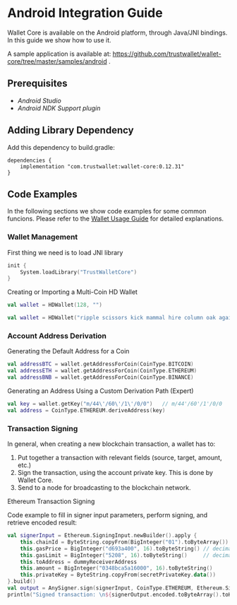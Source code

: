 # Android Integration Guide

Wallet Core is available on the Android platform, through Java/JNI bindings. In
this guide we show how to use it.

A sample application is available at:
https://github.com/trustwallet/wallet-core/tree/master/samples/android .

## Prerequisites

- _Android Studio_
- _Android NDK Support plugin_

## Adding Library Dependency

Add this dependency to build.gradle:

```
dependencies {
    implementation "com.trustwallet:wallet-core:0.12.31"
}
```

## Code Examples

In the following sections we show code examples for some common funcions. Please
refer to the [Wallet Usage Guide](wallet-core-usage.md) for detailed
explanations.

### Wallet Management

First thing we need is to load JNI library

```kotlin
init {
    System.loadLibrary("TrustWalletCore")
}
```

Creating or Importing a Multi-Coin HD Wallet

```kotlin
val wallet = HDWallet(128, "")
```

```kotlin
val wallet = HDWallet("ripple scissors kick mammal hire column oak again sun offer wealth tomorrow wagon turn fatal", "")
```

### Account Address Derivation

Generating the Default Address for a Coin

```kotlin
val addressBTC = wallet.getAddressForCoin(CoinType.BITCOIN)
val addressETH = wallet.getAddressForCoin(CoinType.ETHEREUM)
val addressBNB = wallet.getAddressForCoin(CoinType.BINANCE)
```

Generating an Address Using a Custom Derivation Path (Expert)

```kotlin
val key = wallet.getKey("m/44\'/60\'/1\'/0/0")   // m/44'/60'/1'/0/0
val address = CoinType.ETHEREUM.deriveAddress(key)
```

### Transaction Signing

In general, when creating a new blockchain transaction, a wallet has to:

1. Put together a transaction with relevant fields (source, target, amount,
   etc.)
2. Sign the transaction, using the account private key. This is done by Wallet
   Core.
3. Send to a node for broadcasting to the blockchain network.

Ethereum Transaction Signing

Code example to fill in signer input parameters, perform signing, and retrieve
encoded result:

```kotlin
val signerInput = Ethereum.SigningInput.newBuilder().apply {
    this.chainId = ByteString.copyFrom(BigInteger("01").toByteArray())
    this.gasPrice = BigInteger("d693a400", 16).toByteString() // decimal 3600000000
    this.gasLimit = BigInteger("5208", 16).toByteString()     // decimal 21000
    this.toAddress = dummyReceiverAddress
    this.amount = BigInteger("0348bca5a16000", 16).toByteString()
    this.privateKey = ByteString.copyFrom(secretPrivateKey.data())
}.build()
val output = AnySigner.sign(signerInput, CoinType.ETHEREUM, Ethereum.SigningOutput.parser())
println("Signed transaction: \n${signerOutput.encoded.toByteArray().toHexString()}")
```
